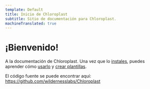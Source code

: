 ```yaml
---
template: Default
title: Inicio de Chloroplast
subtitle: Sitio de documentación para Chloroplast.
machineTranslated: true
---
```


# ¡Bienvenido!

A la documentación de Chloroplast. Una vez que lo [instales](/installing/), puedes aprender cómo [usarlo](/cli) y [crear plantillas](/templates).

El código fuente se puede encontrar aquí:  
https://github.com/wildernesslabs/Chloroplast